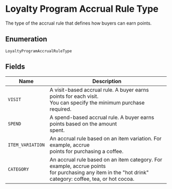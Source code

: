 
# Loyalty Program Accrual Rule Type

The type of the accrual rule that defines how buyers can earn points.

## Enumeration

`LoyaltyProgramAccrualRuleType`

## Fields

| Name | Description |
|  --- | --- |
| `VISIT` | A visit-based accrual rule. A buyer earns points for each visit.<br>You can specify the minimum purchase required. |
| `SPEND` | A spend-based accrual rule. A buyer earns points based on the amount<br>spent. |
| `ITEM_VARIATION` | An accrual rule based on an item variation. For example, accrue<br>points for purchasing a coffee. |
| `CATEGORY` | An accrual rule based on an item category. For example, accrue points<br>for purchasing any item in the "hot drink" category: coffee, tea, or hot cocoa. |

